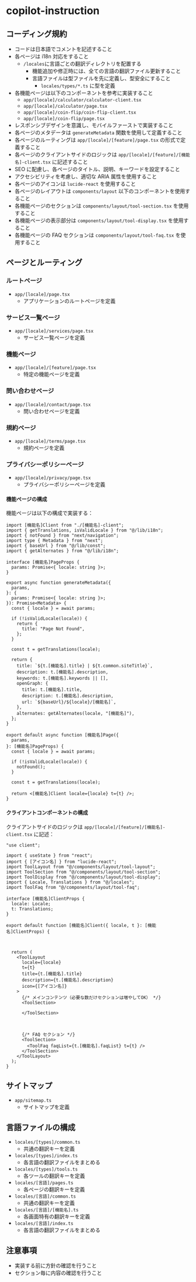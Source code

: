# copilot-instruction

## コーディング規約

- コードは日本語でコメントを記述すること
- 各ページは i18n 対応をすること
  - `/locales`に言語ごとの翻訳ディレクトリを配置する
    - 機能追加や修正時には、全ての言語の翻訳ファイル更新すること
    - 言語ファイルは型ファイルを先に定義し、型安全にすること
      - `locales/types/*.ts` に型を定義
- 各機能ページは以下のコンポーネントを参考に実装すること
  - `app/[locale]/calculator/calculator-client.tsx`
  - `app/[locale]/calculator/page.tsx`
  - `app/[locale]/coin-flip/coin-flip-client.tsx`
  - `app/[locale]/coin-flip/page.tsx`
- レスポンシブデザインを意識し、モバイルファーストで実装すること
- 各ページのメタデータは `generateMetadata` 関数を使用して定義すること
- 各ページのルーティングは `app/[locale]/[feature]/page.tsx` の形式で定義すること
- 各ページのクライアントサイドのロジックは `app/[locale]/[feature]/[機能名]-client.tsx` に記述すること
- SEO に配慮し、各ページのタイトル、説明、キーワードを設定すること
- アクセシビリティを考慮し、適切な ARIA 属性を使用すること
- 各ページのアイコンは `lucide-react` を使用すること
- 各ページのレイアウトは `components/layout` 以下のコンポーネントを使用すること
- 各機能ページのセクションは `components/layout/tool-section.tsx` を使用すること
- 各機能ページの表示部分は `components/layout/tool-display.tsx` を使用すること
- 各機能ページの FAQ セクションは `components/layout/tool-faq.tsx` を使用すること

## ページとルーティング

### ルートページ

- `app/[locale]/page.tsx`
  - アプリケーションのルートページを定義

### サービス一覧ページ

- `app/[locale]/services/page.tsx`
  - サービス一覧ページを定義

### 機能ページ

- `app/[locale]/[feature]/page.tsx`
  - 特定の機能ページを定義

### 問い合わせページ

- `app/[locale]/contact/page.tsx`
  - 問い合わせページを定義

### 規約ページ

- `app/[locale]/terms/page.tsx`
  - 規約ページを定義

### プライバシーポリシーページ

- `app/[locale]/privacy/page.tsx`
  - プライバシーポリシーページを定義

#### 機能ページの構成

機能ページは以下の構成で実装する：

```tsx
import [機能名]Client from "./[機能名]-client";
import { getTranslations, isValidLocale } from "@/lib/i18n";
import { notFound } from "next/navigation";
import type { Metadata } from "next";
import { baseUrl } from "@/lib/const";
import { getAlternates } from "@/lib/i18n";

interface [機能名]PageProps {
  params: Promise<{ locale: string }>;
}

export async function generateMetadata({
  params,
}: {
  params: Promise<{ locale: string }>;
}): Promise<Metadata> {
  const { locale } = await params;

  if (!isValidLocale(locale)) {
    return {
      title: "Page Not Found",
    };
  }

  const t = getTranslations(locale);

  return {
    title: `${t.[機能名].title} | ${t.common.siteTitle}`,
    description: t.[機能名].description,
    keywords: t.[機能名].keywords || [],
    openGraph: {
      title: t.[機能名].title,
      description: t.[機能名].description,
      url: `${baseUrl}/${locale}/[機能名]`,
    },
    alternates: getAlternates(locale, "[機能名]"),
  };
}

export default async function [機能名]Page({
  params,
}: [機能名]PageProps) {
  const { locale } = await params;

  if (!isValidLocale(locale)) {
    notFound();
  }

  const t = getTranslations(locale);

  return <[機能名]Client locale={locale} t={t} />;
}
```

#### クライアントコンポーネントの構成

クライアントサイドのロジックは `app/[locale]/[feature]/[機能名]-client.tsx` に記述：

```tsx
"use client";

import { useState } from "react";
import { [アイコン名] } from "lucide-react";
import ToolLayout from "@/components/layout/tool-layout";
import ToolSection from "@/components/layout/tool-section";
import ToolDisplay from "@/components/layout/tool-display";
import { Locale, Translations } from "@/locales";
import ToolFaq from "@/components/layout/tool-faq";

interface [機能名]ClientProps {
  locale: Locale;
  t: Translations;
}

export default function [機能名]Client({ locale, t }: [機能名]ClientProps) {



  return (
    <ToolLayout
      locale={locale}
      t={t}
      title={t.[機能名].title}
      description={t.[機能名].description}
      icon={[アイコン名]}
    >
      {/* メインコンテンツ（必要な数だけセクションは増やしてOK） */}
      <ToolSection>

      </ToolSection>



      {/* FAQ セクション */}
      <ToolSection>
        <ToolFaq faqList={t.[機能名].faqList} t={t} />
      </ToolSection>
    </ToolLayout>
  );
}
```

## サイトマップ

- `app/sitemap.ts`
  - サイトマップを定義

## 言語ファイルの構成

- `locales/[types]/common.ts`
  - 共通の翻訳キーを定義
- `locales/[types]/index.ts`
  - 各言語の翻訳ファイルをまとめる
- `locales/[types]/tools.ts`
  - 各ツールの翻訳キーを定義
- `locales/[言語]/pages.ts`
  - 各ページの翻訳キーを定義
- `locales/[言語]/common.ts`
  - 共通の翻訳キーを定義
- `locales/[言語]/[機能名].ts`
  - 各画面特有の翻訳キーを定義
- `locales/[言語]/index.ts`
  - 各言語の翻訳ファイルをまとめる

## 注意事項

- 実装する前に方針の確認を行うこと
- セクション毎に内容の確認を行うこと
